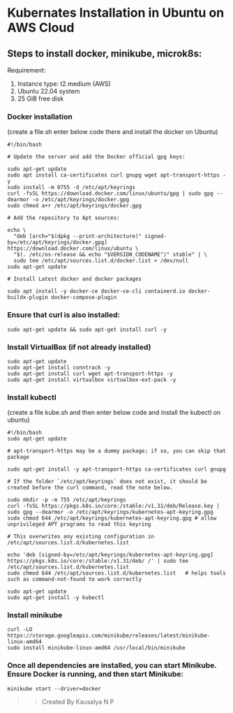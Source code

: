 # Kubernates Installation in Ubuntu on AWS Cloud

## Steps to install docker, minikube, microk8s:

Requirement:
1. Instance type: t2.medium (AWS)
2. Ubuntu 22.04 system
3. 25 GiB free disk

### Docker installation
(create a file.sh enter below code there and install the docker on Ubuntu)

```
#!/bin/bash 

# Update the server and add the Docker official gpg keys:

sudo apt-get update
sudo apt install ca-certificates curl gnupg wget apt-transport-https -y
sudo install -m 0755 -d /etc/apt/keyrings
curl -fsSL https://download.docker.com/linux/ubuntu/gpg | sudo gpg --dearmor -o /etc/apt/keyrings/docker.gpg
sudo chmod a+r /etc/apt/keyrings/docker.gpg

# Add the repository to Apt sources:

echo \
  "deb [arch="$(dpkg --print-architecture)" signed-by=/etc/apt/keyrings/docker.gpg] https://download.docker.com/linux/ubuntu \
  "$(. /etc/os-release && echo "$VERSION_CODENAME")" stable" | \
  sudo tee /etc/apt/sources.list.d/docker.list > /dev/null
sudo apt-get update

# Install Latest docker and docker packages

sudo apt install -y docker-ce docker-ce-cli containerd.io docker-buildx-plugin docker-compose-plugin

```

### Ensure that curl is also installed:
```
sudo apt-get update && sudo apt-get install curl -y
```

### Install VirtualBox (if not already installed)
```
sudo apt-get update
sudo apt-get install conntrack -y
sudo apt-get install curl wget apt-transport-https -y
sudo apt-get install virtualbox virtualbox-ext-pack -y
```

### Install kubectl
(create a file kube.sh and then enter below code and install the kubectl on ubuntu)
```
#!/bin/bash 
sudo apt-get update

# apt-transport-https may be a dummy package; if so, you can skip that package

sudo apt-get install -y apt-transport-https ca-certificates curl gnupg

# If the folder `/etc/apt/keyrings` does not exist, it should be created before the curl command, read the note below.

sudo mkdir -p -m 755 /etc/apt/keyrings
curl -fsSL https://pkgs.k8s.io/core:/stable:/v1.31/deb/Release.key | sudo gpg --dearmor -o /etc/apt/keyrings/kubernetes-apt-keyring.gpg
sudo chmod 644 /etc/apt/keyrings/kubernetes-apt-keyring.gpg # allow unprivileged APT programs to read this keyring

# This overwrites any existing configuration in /etc/apt/sources.list.d/kubernetes.list

echo 'deb [signed-by=/etc/apt/keyrings/kubernetes-apt-keyring.gpg] https://pkgs.k8s.io/core:/stable:/v1.31/deb/ /' | sudo tee /etc/apt/sources.list.d/kubernetes.list
sudo chmod 644 /etc/apt/sources.list.d/kubernetes.list   # helps tools such as command-not-found to work correctly

sudo apt-get update
sudo apt-get install -y kubectl
```


### Install minikube
```
curl -LO https://storage.googleapis.com/minikube/releases/latest/minikube-linux-amd64
sudo install minikube-linux-amd64 /usr/local/bin/minikube
```

### Once all dependencies are installed, you can start Minikube. Ensure Docker is running, and then start Minikube:
```
minikube start --driver=docker
```

>>  Created By Kausalya N P

